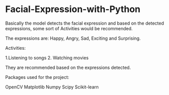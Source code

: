 # Facial-Expression-with-Python

Basically the model detects the facial expression and based on the detected expressions, some sort of Activities would be recommended. 

The expressions are: Happy, Angry, Sad, Exciting and Surprising. 

Activities: 

1.Listening to songs
2. Watching movies 

They are recommended based on the expressions detected.



Packages used for the project: 

OpenCV
Matplotlib
Numpy
Scipy
Scikit-learn
